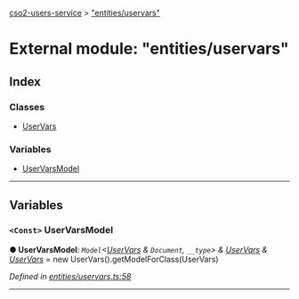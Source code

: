 [cso2-users-service](../README.md) > ["entities/uservars"](../modules/_entities_uservars_.md)

# External module: "entities/uservars"

## Index

### Classes

* [UserVars](../classes/_entities_uservars_.uservars.md)

### Variables

* [UserVarsModel](_entities_uservars_.md#uservarsmodel)

---

## Variables

<a id="uservarsmodel"></a>

### `<Const>` UserVarsModel

**● UserVarsModel**: *`Model`<[UserVars](../classes/_entities_uservars_.uservars.md) & `Document`, `__type`> & [UserVars](../classes/_entities_uservars_.uservars.md) & [UserVars](../classes/_entities_uservars_.uservars.md)* =  new UserVars().getModelForClass(UserVars)

*Defined in [entities/uservars.ts:58](https://github.com/Ochii/cso2-users-service/blob/87c816a/src/entities/uservars.ts#L58)*

___

